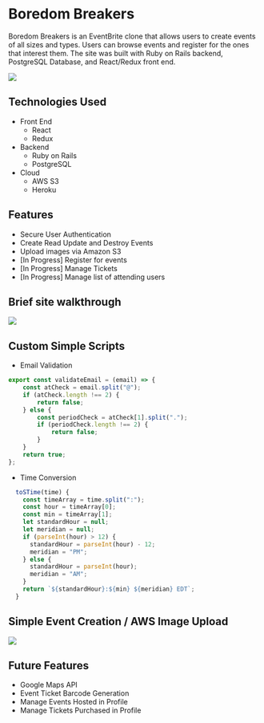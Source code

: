 # Boredom Breakers

Boredom Breakers is an EventBrite clone that allows users to create events of all sizes and types.  Users can browse events and register for the ones that interest them.  The site was built with Ruby on Rails backend, PostgreSQL Database, and React/Redux front end.

<img src="https://boredom-breakers-seed.s3.amazonaws.com/home-page-shot.png">

## Technologies Used
- Front End
    - React
    - Redux
- Backend
    - Ruby on Rails
    - PostgreSQL
- Cloud
    - AWS S3
    - Heroku

## Features
- Secure User Authentication
- Create Read Update and Destroy Events
- Upload images via Amazon S3
- [In Progress] Register for events
- [In Progress] Manage Tickets
- [In Progress] Manage list of attending users

## Brief site walkthrough

<img src="https://boredom-breakers-seed.s3.amazonaws.com/home-page-animated.gif">

## Custom Simple Scripts

- Email Validation
```javascript
export const validateEmail = (email) => {
    const atCheck = email.split("@");
    if (atCheck.length !== 2) {
        return false;
    } else {
        const periodCheck = atCheck[1].split(".");
        if (periodCheck.length !== 2) {
            return false;
        }
    }
    return true;
};
```

- Time Conversion

```javascript
  toSTime(time) {
    const timeArray = time.split(":");
    const hour = timeArray[0];
    const min = timeArray[1];
    let standardHour = null;
    let meridian = null;
    if (parseInt(hour) > 12) {
      standardHour = parseInt(hour) - 12;
      meridian = "PM";
    } else {
      standardHour = parseInt(hour);
      meridian = "AM";
    }
    return `${standardHour}:${min} ${meridian} EDT`;
  }
```

## Simple Event Creation / AWS Image Upload

<img src="https://boredom-breakers-seed.s3.amazonaws.com/form-gif.gif">

## Future Features

- Google Maps API 
- Event Ticket Barcode Generation
- Manage Events Hosted in Profile
- Manage Tickets Purchased in Profile
